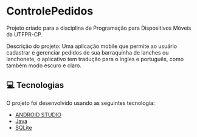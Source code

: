# ControlePedidos
 Projeto criado para a disciplina de Programação para Dispositivos Móveis da UTFPR-CP.
 
 Descrição do projeto:
 Uma aplicação mobile que permite ao usuário cadastrar e gerenciar pedidos de sua barraquinha de lanches ou lanchonete, o aplicativo tem tradução para o ingles e português, como também modo escuro e claro.
 
 ## :computer: Tecnologias
O projeto foi desenvolvido usando as seguintes tecnologia:

- [ANDROID STUDIO](https://developer.android.com/studio?hl=pt-br)
- [Java](https://www.java.com/pt-BR/)
- [SQLite](https://sqlite.org/)
